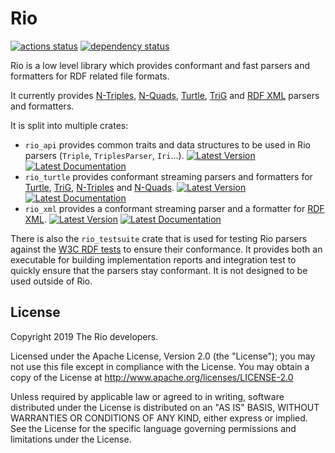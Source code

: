 Rio
===

[![actions status](https://github.com/Tpt/rio/workflows/build/badge.svg)](https://github.com/Tpt/rio/actions)
[![dependency status](https://deps.rs/repo/github/Tpt/rudf/status.svg)](https://deps.rs/repo/github/Tpt/rio)

Rio is a low level library which provides conformant and fast parsers and formatters for RDF related file formats.

It currently provides [N-Triples](https://docs.rs/rio_turtle/latest/rio_turtle/struct.NTriplesParser.html), [N-Quads](https://docs.rs/rio_turtle/latest/rio_turtle/struct.NQuadsParser.html), [Turtle](https://docs.rs/rio_turtle/latest/rio_turtle/struct.TurtleParser.html), [TriG](https://docs.rs/rio_turtle/latest/rio_turtle/struct.TrigParser.html) and [RDF XML](https://docs.rs/rio_xml/latest/rio_xml/struct.RdfXmlParser.html) parsers and formatters.

It is split into multiple crates:
* `rio_api` provides common traits and data structures to be used in Rio parsers (`Triple`, `TriplesParser`, `Iri`...).
  [![Latest Version](https://img.shields.io/crates/v/rio_api.svg)](https://crates.io/crates/rio_api) 
  [![Latest Documentation](https://img.shields.io/static/v1?label=documentation&message=latest&color=informational)](https://docs.rs/rio_api/)
* `rio_turtle` provides conformant streaming parsers and formatters for [Turtle](https://www.w3.org/TR/turtle/), [TriG](https://www.w3.org/TR/trig/), [N-Triples](https://www.w3.org/TR/n-triples/) and [N-Quads](https://www.w3.org/TR/n-quads/).
  [![Latest Version](https://img.shields.io/crates/v/rio_turtle.svg)](https://crates.io/crates/rio_turtle)
  [![Latest Documentation](https://img.shields.io/static/v1?label=documentation&message=latest&color=informational)](https://docs.rs/rio_turtle/)
* `rio_xml` provides a conformant streaming parser and a formatter for [RDF XML](https://www.w3.org/TR/rdf-syntax-grammar/).
  [![Latest Version](https://img.shields.io/crates/v/rio_xml.svg)](https://crates.io/crates/rio_xml)
  [![Latest Documentation](https://img.shields.io/static/v1?label=documentation&message=latest&color=informational)](https://docs.rs/rio_xml/)

There is also the `rio_testsuite` crate that is used for testing Rio parsers against the [W3C RDF tests](http://w3c.github.io/rdf-tests/) to ensure their conformance.
It provides both an executable for building implementation reports and integration test to quickly ensure that the parsers stay conformant.
It is not designed to be used outside of Rio.


## License

Copyright 2019 The Rio developers.

Licensed under the Apache License, Version 2.0 (the "License");
you may not use this file except in compliance with the License.
You may obtain a copy of the License at http://www.apache.org/licenses/LICENSE-2.0

Unless required by applicable law or agreed to in writing, software
distributed under the License is distributed on an "AS IS" BASIS,
WITHOUT WARRANTIES OR CONDITIONS OF ANY KIND, either express or implied.
See the License for the specific language governing permissions and
limitations under the License.
